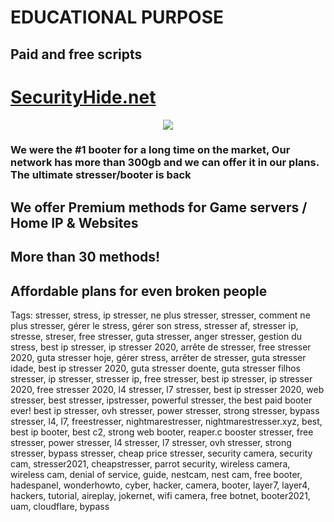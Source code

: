 # EDUCATIONAL PURPOSE
## Paid and free scripts

# [SecurityHide.net](securityhide.net)

<p align="center">
  <img src="https://cdn.discordapp.com/attachments/1100952913628639282/1118051584597835806/standard_14.gif">
</p>

### We were the #1 booter for a long time on the market, Our network has more than 300gb and we can offer it in our plans. The ultimate stresser/booter is back

## We offer Premium methods for Game servers / Home IP & Websites
## More than 30 methods!
## Affordable plans for even broken people


Tags: stresser, stress, ip stresser, ne plus stresser, stresser, comment ne plus stresser, gérer le stress, gérer son stress, stresser af, stresser ip, stresse, streser, free stresser, guta stresser, anger stresser, gestion du stress, best ip stresser, ip stresser 2020, arrête de stresser, free stresser 2020, guta stresser hoje, gérer stress, arrêter de stresser, guta stresser idade, best ip stresser 2020, guta stresser doente, guta stresser filhos stresser, ip stresser, stresser ip, free stresser, best ip stresser, ip stresser 2020, free stresser 2020, l4 stresser, l7 stresser, best ip stresser 2020, web stresser, best stresser, ipstresser, powerful stresser, the best paid booter ever! best ip stresser, ovh stresser, power stresser, strong stresser, bypass stresser, l4, l7, freestresser, nightmarestresser, nightmarestresser.xyz, best, best ip booter, best c2, strong web booter, reaper.c booster stresser, free stresser, power stresser, l4 stresser, l7 stresser, ovh stresser, strong stresser, bypass stresser, cheap price stresser, security camera, security cam, stresser2021, cheapstresser, parrot security, wireless camera, wireless cam, denial of service, guide, nestcam, nest cam, free booter, hadespanel, wonderhowto, cyber, hacker, camera, booter, layer7, layer4, hackers, tutorial, aireplay, jokernet, wifi camera, free botnet, booter2021, uam, cloudflare, bypass
 
